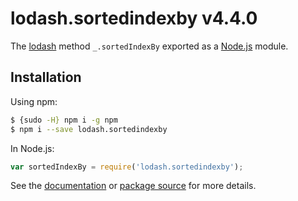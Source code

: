 # lodash.sortedindexby v4.4.0

The [lodash](https://lodash.com/) method `_.sortedIndexBy` exported as a [Node.js](https://nodejs.org/) module.

## Installation

Using npm:
```bash
$ {sudo -H} npm i -g npm
$ npm i --save lodash.sortedindexby
```

In Node.js:
```js
var sortedIndexBy = require('lodash.sortedindexby');
```

See the [documentation](https://lodash.com/docs#sortedIndexBy) or [package source](https://github.com/lodash/lodash/blob/4.4.0-npm-packages/lodash.sortedindexby) for more details.
